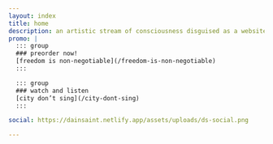 ```yaml
---
layout: index
title: home
description: an artistic stream of consciousness disguised as a website
promo: |
  ::: group
  ### preorder now!
  [freedom is non-negotiable](/freedom-is-non-negotiable)
  :::

  ::: group
  ### watch and listen
  [city don’t sing](/city-dont-sing)
  :::

social: https://dainsaint.netlify.app/assets/uploads/ds-social.png

---
```

